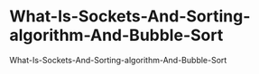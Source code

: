 # What-Is-Sockets-And-Sorting-algorithm-And-Bubble-Sort
What-Is-Sockets-And-Sorting-algorithm-And-Bubble-Sort
